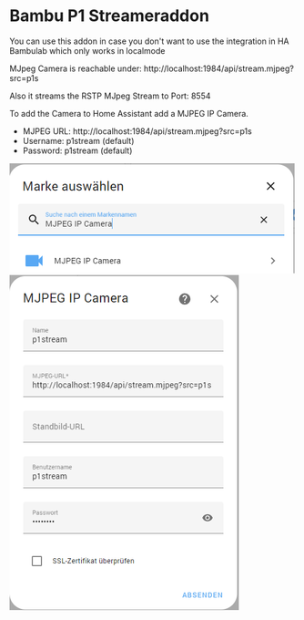# Bambu P1 Streameraddon

You can use this addon in case you don't want to use the integration in HA Bambulab which only works in localmode

MJpeg Camera is reachable under:
http://localhost:1984/api/stream.mjpeg?src=p1s

Also it streams the RSTP MJpeg Stream to Port: 8554

To add the Camera to Home Assistant add a MJPEG IP Camera.

- MJPEG URL: http://localhost:1984/api/stream.mjpeg?src=p1s
- Username: p1stream (default)
- Password: p1stream (default)

<img src="https://raw.githubusercontent.com/kurim/p1stream-ha/main/img/p1stream_1.png">

<img src="https://raw.githubusercontent.com/kurim/p1stream-ha/main/img/p1stream_2.png">

